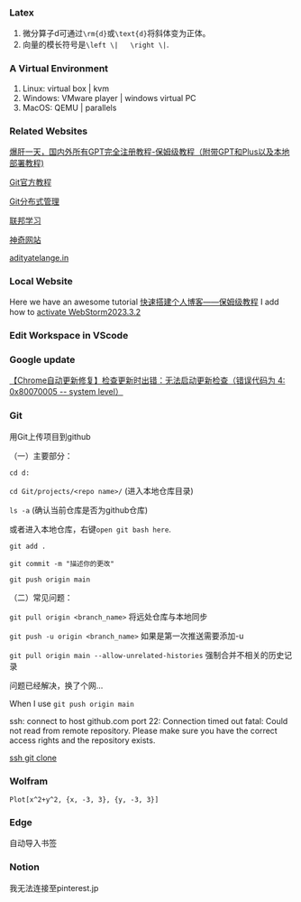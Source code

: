 ### Latex

1. 微分算子d可通过`\rm{d}`或`\text{d}`将斜体变为正体。
2. 向量的模长符号是`\left \|   \right \|`.

### A Virtual Environment

1. Linux: virtual box | kvm
2. Windows: VMware player | windows virtual PC
3. MacOS: QEMU | parallels

### Related Websites

[爆肝一天，国内外所有GPT完全注册教程-保姆级教程（附带GPT和Plus以及本地部署教程)](https://zhuanlan.zhihu.com/p/648732646)

[Git官方教程](https://git-scm.com/book/en/v2)

[Git分布式管理](https://www.educoder.net/paths/cgknh4of)

[联邦学习](https://zhuanlan.zhihu.com/p/79284686)

[神奇网站](https://www.zhihu.com/question/343655023/answer/3122803497)

[adityatelange.in](https://adityatelange.in/)

### Local Website

Here we have an awesome tutorial [快速搭建个人博客——保姆级教程](https://pdpeng.github.io/2022/01/19/setup-personal-blog/)
I add how to [activate WebStorm2023.3.2](https://jihuo.live/2024/01/10/webstorm-2023-3-2-%E6%BF%80%E6%B4%BB%E7%A0%B4%E8%A7%A3%E6%95%99%E7%A8%8B/)

### Edit Workspace in VScode

### Google update

[【Chrome自动更新修复】检查更新时出错：无法启动更新检查（错误代码为 4: 0x80070005 -- system level）](https://blog.csdn.net/qq_16763983/article/details/126216331)

### Git

用Git上传项目到github

（一）主要部分：

`cd d:`

`cd Git/projects/<repo name>/` (进入本地仓库目录)

`ls -a` (确认当前仓库是否为github仓库)

或者进入本地仓库，右键`open git bash here`.

`git add .`

`git commit -m "描述你的更改"`

`git push origin main`

（二）常见问题：

`git pull origin <branch_name>` 将远处仓库与本地同步

`git push -u origin <branch_name>` 如果是第一次推送需要添加-u

`git pull origin main --allow-unrelated-histories` 强制合并不相关的历史记录

问题已经解决，换了个网...

When I use `git push origin main`

ssh: connect to host github.com port 22: Connection timed out
fatal: Could not read from remote repository.
Please make sure you have the correct access rights
and the repository exists.

[ssh git clone](https://gist.github.com/Tamal/1cc77f88ef3e900aeae65f0e5e504794)

### Wolfram
`Plot[x^2+y^2, {x, -3, 3}, {y, -3, 3}]`

### Edge
自动导入书签

### Notion

我无法连接至pinterest.jp
